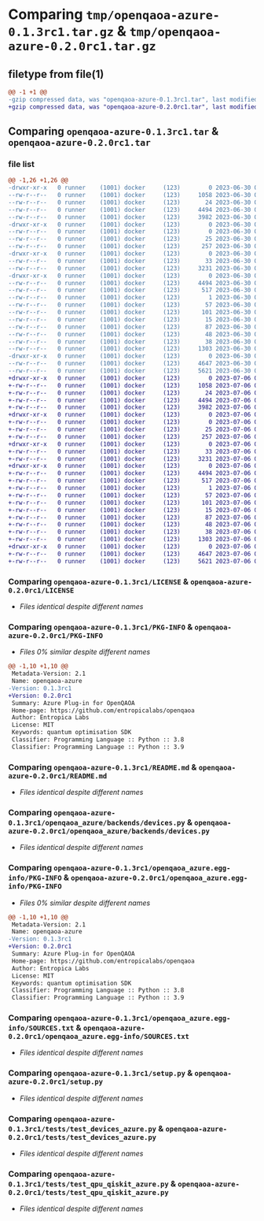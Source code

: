 # Comparing `tmp/openqaoa-azure-0.1.3rc1.tar.gz` & `tmp/openqaoa-azure-0.2.0rc1.tar.gz`

## filetype from file(1)

```diff
@@ -1 +1 @@
-gzip compressed data, was "openqaoa-azure-0.1.3rc1.tar", last modified: Fri Jun 30 09:18:58 2023, max compression
+gzip compressed data, was "openqaoa-azure-0.2.0rc1.tar", last modified: Thu Jul  6 06:00:50 2023, max compression
```

## Comparing `openqaoa-azure-0.1.3rc1.tar` & `openqaoa-azure-0.2.0rc1.tar`

### file list

```diff
@@ -1,26 +1,26 @@
-drwxr-xr-x   0 runner    (1001) docker     (123)        0 2023-06-30 09:18:58.254079 openqaoa-azure-0.1.3rc1/
--rw-r--r--   0 runner    (1001) docker     (123)     1058 2023-06-30 09:15:43.000000 openqaoa-azure-0.1.3rc1/LICENSE
--rw-r--r--   0 runner    (1001) docker     (123)       24 2023-06-30 09:15:43.000000 openqaoa-azure-0.1.3rc1/MANIFEST.in
--rw-r--r--   0 runner    (1001) docker     (123)     4494 2023-06-30 09:18:58.250079 openqaoa-azure-0.1.3rc1/PKG-INFO
--rw-r--r--   0 runner    (1001) docker     (123)     3982 2023-06-30 09:15:43.000000 openqaoa-azure-0.1.3rc1/README.md
-drwxr-xr-x   0 runner    (1001) docker     (123)        0 2023-06-30 09:18:58.250079 openqaoa-azure-0.1.3rc1/openqaoa_azure/
--rw-r--r--   0 runner    (1001) docker     (123)        0 2023-06-30 09:15:43.000000 openqaoa-azure-0.1.3rc1/openqaoa_azure/__init__.py
--rw-r--r--   0 runner    (1001) docker     (123)       25 2023-06-30 09:15:43.000000 openqaoa-azure-0.1.3rc1/openqaoa_azure/_version.py
--rw-r--r--   0 runner    (1001) docker     (123)      257 2023-06-30 09:15:43.000000 openqaoa-azure-0.1.3rc1/openqaoa_azure/backend_config.py
-drwxr-xr-x   0 runner    (1001) docker     (123)        0 2023-06-30 09:18:58.250079 openqaoa-azure-0.1.3rc1/openqaoa_azure/backends/
--rw-r--r--   0 runner    (1001) docker     (123)       33 2023-06-30 09:15:43.000000 openqaoa-azure-0.1.3rc1/openqaoa_azure/backends/__init__.py
--rw-r--r--   0 runner    (1001) docker     (123)     3231 2023-06-30 09:15:43.000000 openqaoa-azure-0.1.3rc1/openqaoa_azure/backends/devices.py
-drwxr-xr-x   0 runner    (1001) docker     (123)        0 2023-06-30 09:18:58.250079 openqaoa-azure-0.1.3rc1/openqaoa_azure.egg-info/
--rw-r--r--   0 runner    (1001) docker     (123)     4494 2023-06-30 09:18:58.000000 openqaoa-azure-0.1.3rc1/openqaoa_azure.egg-info/PKG-INFO
--rw-r--r--   0 runner    (1001) docker     (123)      517 2023-06-30 09:18:58.000000 openqaoa-azure-0.1.3rc1/openqaoa_azure.egg-info/SOURCES.txt
--rw-r--r--   0 runner    (1001) docker     (123)        1 2023-06-30 09:18:58.000000 openqaoa-azure-0.1.3rc1/openqaoa_azure.egg-info/dependency_links.txt
--rw-r--r--   0 runner    (1001) docker     (123)       57 2023-06-30 09:18:58.000000 openqaoa-azure-0.1.3rc1/openqaoa_azure.egg-info/entry_points.txt
--rw-r--r--   0 runner    (1001) docker     (123)      101 2023-06-30 09:18:58.000000 openqaoa-azure-0.1.3rc1/openqaoa_azure.egg-info/requires.txt
--rw-r--r--   0 runner    (1001) docker     (123)       15 2023-06-30 09:18:58.000000 openqaoa-azure-0.1.3rc1/openqaoa_azure.egg-info/top_level.txt
--rw-r--r--   0 runner    (1001) docker     (123)       87 2023-06-30 09:15:43.000000 openqaoa-azure-0.1.3rc1/pyproject.toml
--rw-r--r--   0 runner    (1001) docker     (123)       48 2023-06-30 09:15:43.000000 openqaoa-azure-0.1.3rc1/requirements.txt
--rw-r--r--   0 runner    (1001) docker     (123)       38 2023-06-30 09:18:58.254079 openqaoa-azure-0.1.3rc1/setup.cfg
--rw-r--r--   0 runner    (1001) docker     (123)     1303 2023-06-30 09:15:43.000000 openqaoa-azure-0.1.3rc1/setup.py
-drwxr-xr-x   0 runner    (1001) docker     (123)        0 2023-06-30 09:18:58.250079 openqaoa-azure-0.1.3rc1/tests/
--rw-r--r--   0 runner    (1001) docker     (123)     4647 2023-06-30 09:15:43.000000 openqaoa-azure-0.1.3rc1/tests/test_devices_azure.py
--rw-r--r--   0 runner    (1001) docker     (123)     5621 2023-06-30 09:15:43.000000 openqaoa-azure-0.1.3rc1/tests/test_qpu_qiskit_azure.py
+drwxr-xr-x   0 runner    (1001) docker     (123)        0 2023-07-06 06:00:50.977571 openqaoa-azure-0.2.0rc1/
+-rw-r--r--   0 runner    (1001) docker     (123)     1058 2023-07-06 05:57:36.000000 openqaoa-azure-0.2.0rc1/LICENSE
+-rw-r--r--   0 runner    (1001) docker     (123)       24 2023-07-06 05:57:36.000000 openqaoa-azure-0.2.0rc1/MANIFEST.in
+-rw-r--r--   0 runner    (1001) docker     (123)     4494 2023-07-06 06:00:50.977571 openqaoa-azure-0.2.0rc1/PKG-INFO
+-rw-r--r--   0 runner    (1001) docker     (123)     3982 2023-07-06 05:57:36.000000 openqaoa-azure-0.2.0rc1/README.md
+drwxr-xr-x   0 runner    (1001) docker     (123)        0 2023-07-06 06:00:50.973571 openqaoa-azure-0.2.0rc1/openqaoa_azure/
+-rw-r--r--   0 runner    (1001) docker     (123)        0 2023-07-06 05:57:36.000000 openqaoa-azure-0.2.0rc1/openqaoa_azure/__init__.py
+-rw-r--r--   0 runner    (1001) docker     (123)       25 2023-07-06 05:57:36.000000 openqaoa-azure-0.2.0rc1/openqaoa_azure/_version.py
+-rw-r--r--   0 runner    (1001) docker     (123)      257 2023-07-06 05:57:36.000000 openqaoa-azure-0.2.0rc1/openqaoa_azure/backend_config.py
+drwxr-xr-x   0 runner    (1001) docker     (123)        0 2023-07-06 06:00:50.977571 openqaoa-azure-0.2.0rc1/openqaoa_azure/backends/
+-rw-r--r--   0 runner    (1001) docker     (123)       33 2023-07-06 05:57:36.000000 openqaoa-azure-0.2.0rc1/openqaoa_azure/backends/__init__.py
+-rw-r--r--   0 runner    (1001) docker     (123)     3231 2023-07-06 05:57:36.000000 openqaoa-azure-0.2.0rc1/openqaoa_azure/backends/devices.py
+drwxr-xr-x   0 runner    (1001) docker     (123)        0 2023-07-06 06:00:50.977571 openqaoa-azure-0.2.0rc1/openqaoa_azure.egg-info/
+-rw-r--r--   0 runner    (1001) docker     (123)     4494 2023-07-06 06:00:50.000000 openqaoa-azure-0.2.0rc1/openqaoa_azure.egg-info/PKG-INFO
+-rw-r--r--   0 runner    (1001) docker     (123)      517 2023-07-06 06:00:50.000000 openqaoa-azure-0.2.0rc1/openqaoa_azure.egg-info/SOURCES.txt
+-rw-r--r--   0 runner    (1001) docker     (123)        1 2023-07-06 06:00:50.000000 openqaoa-azure-0.2.0rc1/openqaoa_azure.egg-info/dependency_links.txt
+-rw-r--r--   0 runner    (1001) docker     (123)       57 2023-07-06 06:00:50.000000 openqaoa-azure-0.2.0rc1/openqaoa_azure.egg-info/entry_points.txt
+-rw-r--r--   0 runner    (1001) docker     (123)      101 2023-07-06 06:00:50.000000 openqaoa-azure-0.2.0rc1/openqaoa_azure.egg-info/requires.txt
+-rw-r--r--   0 runner    (1001) docker     (123)       15 2023-07-06 06:00:50.000000 openqaoa-azure-0.2.0rc1/openqaoa_azure.egg-info/top_level.txt
+-rw-r--r--   0 runner    (1001) docker     (123)       87 2023-07-06 05:57:36.000000 openqaoa-azure-0.2.0rc1/pyproject.toml
+-rw-r--r--   0 runner    (1001) docker     (123)       48 2023-07-06 05:57:36.000000 openqaoa-azure-0.2.0rc1/requirements.txt
+-rw-r--r--   0 runner    (1001) docker     (123)       38 2023-07-06 06:00:50.977571 openqaoa-azure-0.2.0rc1/setup.cfg
+-rw-r--r--   0 runner    (1001) docker     (123)     1303 2023-07-06 05:57:36.000000 openqaoa-azure-0.2.0rc1/setup.py
+drwxr-xr-x   0 runner    (1001) docker     (123)        0 2023-07-06 06:00:50.977571 openqaoa-azure-0.2.0rc1/tests/
+-rw-r--r--   0 runner    (1001) docker     (123)     4647 2023-07-06 05:57:36.000000 openqaoa-azure-0.2.0rc1/tests/test_devices_azure.py
+-rw-r--r--   0 runner    (1001) docker     (123)     5621 2023-07-06 05:57:36.000000 openqaoa-azure-0.2.0rc1/tests/test_qpu_qiskit_azure.py
```

### Comparing `openqaoa-azure-0.1.3rc1/LICENSE` & `openqaoa-azure-0.2.0rc1/LICENSE`

 * *Files identical despite different names*

### Comparing `openqaoa-azure-0.1.3rc1/PKG-INFO` & `openqaoa-azure-0.2.0rc1/PKG-INFO`

 * *Files 0% similar despite different names*

```diff
@@ -1,10 +1,10 @@
 Metadata-Version: 2.1
 Name: openqaoa-azure
-Version: 0.1.3rc1
+Version: 0.2.0rc1
 Summary: Azure Plug-in for OpenQAOA
 Home-page: https://github.com/entropicalabs/openqaoa
 Author: Entropica Labs
 License: MIT
 Keywords: quantum optimisation SDK
 Classifier: Programming Language :: Python :: 3.8
 Classifier: Programming Language :: Python :: 3.9
```

### Comparing `openqaoa-azure-0.1.3rc1/README.md` & `openqaoa-azure-0.2.0rc1/README.md`

 * *Files identical despite different names*

### Comparing `openqaoa-azure-0.1.3rc1/openqaoa_azure/backends/devices.py` & `openqaoa-azure-0.2.0rc1/openqaoa_azure/backends/devices.py`

 * *Files identical despite different names*

### Comparing `openqaoa-azure-0.1.3rc1/openqaoa_azure.egg-info/PKG-INFO` & `openqaoa-azure-0.2.0rc1/openqaoa_azure.egg-info/PKG-INFO`

 * *Files 0% similar despite different names*

```diff
@@ -1,10 +1,10 @@
 Metadata-Version: 2.1
 Name: openqaoa-azure
-Version: 0.1.3rc1
+Version: 0.2.0rc1
 Summary: Azure Plug-in for OpenQAOA
 Home-page: https://github.com/entropicalabs/openqaoa
 Author: Entropica Labs
 License: MIT
 Keywords: quantum optimisation SDK
 Classifier: Programming Language :: Python :: 3.8
 Classifier: Programming Language :: Python :: 3.9
```

### Comparing `openqaoa-azure-0.1.3rc1/openqaoa_azure.egg-info/SOURCES.txt` & `openqaoa-azure-0.2.0rc1/openqaoa_azure.egg-info/SOURCES.txt`

 * *Files identical despite different names*

### Comparing `openqaoa-azure-0.1.3rc1/setup.py` & `openqaoa-azure-0.2.0rc1/setup.py`

 * *Files identical despite different names*

### Comparing `openqaoa-azure-0.1.3rc1/tests/test_devices_azure.py` & `openqaoa-azure-0.2.0rc1/tests/test_devices_azure.py`

 * *Files identical despite different names*

### Comparing `openqaoa-azure-0.1.3rc1/tests/test_qpu_qiskit_azure.py` & `openqaoa-azure-0.2.0rc1/tests/test_qpu_qiskit_azure.py`

 * *Files identical despite different names*

